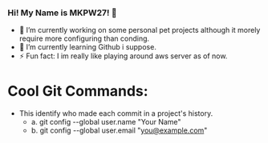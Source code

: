
### Hi! My Name is MKPW27! 👋

 - 🔭 I’m currently working on some personal pet projects although it morely require more configuring than conding.
 - 🌱 I’m currently learning Github i suppose.
 - ⚡ Fun fact: I im really like playing around aws server as of now.

# Cool Git Commands:
 - This identify who made each commit in a project's history.
    - a. git config --global user.name "Your Name"
    - b. git config --global user.email "you@example.com"

<!--
**MKPW27/MKPW27** is a ✨ _special_ ✨ repository because its `README.md` (this file) appears on your GitHub profile.

Here are some ideas to get you started:

- 🔭 I’m currently working on ...
- 🌱 I’m currently learning ...
- 👯 I’m looking to collaborate on ...
- 🤔 I’m looking for help with ...
- 💬 Ask me about ...
- 📫 How to reach me: ...
- 😄 Pronouns: ...
- ⚡ Fun fact: ...
-->
